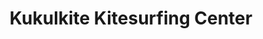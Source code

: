 ---
title: "Kukulkite Kitesurfing Center"
url: /holbox/kukulkite-kitesurfing-center/
shop: Sport
---